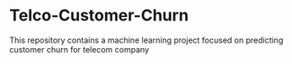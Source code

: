 # Telco-Customer-Churn
This repository contains a machine learning project focused on predicting customer churn for telecom company
